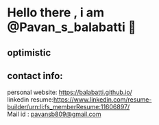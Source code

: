 # Hello there , i am @Pavan_s_balabatti 👋


## optimistic<br>
## contact info: <br>

personal website: https://balabatti.github.io/<br>
linkedin resume:https://www.linkedin.com/resume-builder/urn:li:fs_memberResume:11606897/<br>
Mail id : pavansb809@gmail.com
